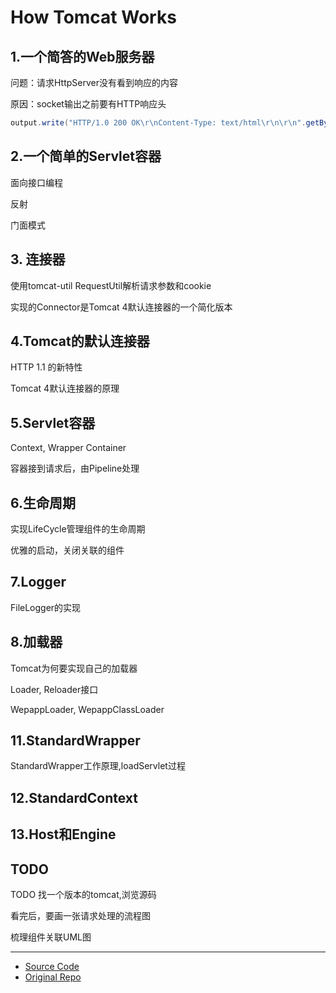 # How Tomcat Works 

## 1.一个简答的Web服务器

问题：请求HttpServer没有看到响应的内容

原因：socket输出之前要有HTTP响应头

```java
output.write("HTTP/1.0 200 OK\r\nContent-Type: text/html\r\n\r\n".getBytes());
```

## 2.一个简单的Servlet容器

面向接口编程

反射

门面模式

## 3. 连接器

使用tomcat-util RequestUtil解析请求参数和cookie

实现的Connector是Tomcat 4默认连接器的一个简化版本


## 4.Tomcat的默认连接器

HTTP 1.1 的新特性

Tomcat 4默认连接器的原理

## 5.Servlet容器

Context, Wrapper Container

容器接到请求后，由Pipeline处理

## 6.生命周期

实现LifeCycle管理组件的生命周期

优雅的启动，关闭关联的组件

## 7.Logger

FileLogger的实现

## 8.加载器

Tomcat为何要实现自己的加载器

Loader, Reloader接口

WepappLoader, WepappClassLoader


## 11.StandardWrapper

StandardWrapper工作原理,loadServlet过程

## 12.StandardContext

## 13.Host和Engine


## TODO

TODO 找一个版本的tomcat,浏览源码

看完后，要画一张请求处理的流程图

梳理组件关联UML图





---


- [Source Code](http://brainysoftware.com/source/9780975212806.zip)
- [Original Repo](https://github.com/serivires/how-tomcat-works)